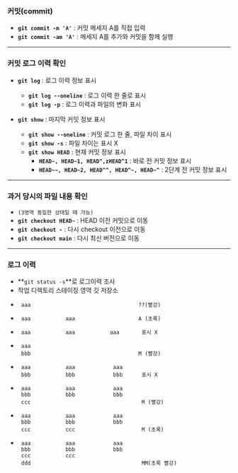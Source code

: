 ### 커밋(commit)

- **`git commit -m 'A'`** : 커밋 메세지 A를 직접 입력
- **`git commit -am 'A'`** : 메세지 A를 추가와 커밋을 함께 실행

---

### 커밋 로그 이력 확인

- **`git log`** : 로그 이력 정보 표시
   - **`git log --oneline`** : 로그 이력 한 줄로 표시
   - **`git log -p`** : 로그 이력과 파일의 변화 표시

- **`git show`** : 마지막 커밋 정보 표시
   - **`git show --oneline`** : 커밋 로그 한 줄, 파일 차이 표시
   - **`git show -s`** : 파일 차이는 표시 X
   - **`git show HEAD`** : 현재 커밋 정보 표시
      - **`HEAD~, HEAD~1, HEAD^,zHEAD^1`** : 바로 전 커밋 정보 표시
      - **`HEAD~~, HEAD~2, HEAD^^, HEAD^~, HEAD~^`** : 2단계 전 커밋 정보 표시

---

### 과거 당시의 파일 내용 확인

- ```(3영역 동일한 상태일 때 가능)```
- **`git checkout HEAD~`** : HEAD 이전 커밋으로 이동
- **`git checkout -`** : 다시 checkout 이전으로 이동
- **`git checkout main`** : 다시 최신 버전으로 이동

---

### 로그 이력
- **`git status -s`**로 로그이력 조사
- 작업 디렉토리   스테이징 영역   깃 저장소
-      aaa                                  ??(빨강)
-      aaa           aaa                    A (초록)
-      aaa           aaa           aaa       표시 X

-      aaa
       bbb                                  M (빨강)

-      aaa           aaa            aaa
       bbb           bbb            bbb      표시 X

-      aaa           aaa            aaa
       bbb           bbb            bbb
       ccc                                   M (빨강)

-      aaa           aaa            aaa
       bbb           bbb            bbb
       ccc           ccc                     M (초록)

-      aaa           aaa            aaa
       bbb           bbb            bbb
       ccc           ccc                     
       ddd                                   MM(초록 빨강)
